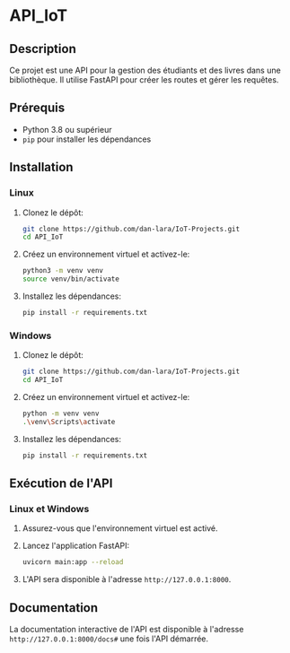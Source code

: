 # API_IoT

## Description
Ce projet est une API pour la gestion des étudiants et des livres dans une bibliothèque. Il utilise FastAPI pour créer les routes et gérer les requêtes.

## Prérequis
- Python 3.8 ou supérieur
- `pip` pour installer les dépendances

## Installation

### Linux

1. Clonez le dépôt:
    ```sh
    git clone https://github.com/dan-lara/IoT-Projects.git
    cd API_IoT
    ```

2. Créez un environnement virtuel et activez-le:
    ```sh
    python3 -m venv venv
    source venv/bin/activate
    ```

3. Installez les dépendances:
    ```sh
    pip install -r requirements.txt
    ```

### Windows

1. Clonez le dépôt:
    ```sh
    git clone https://github.com/dan-lara/IoT-Projects.git
    cd API_IoT
    ```

2. Créez un environnement virtuel et activez-le:
    ```sh
    python -m venv venv
    .\venv\Scripts\activate
    ```

3. Installez les dépendances:
    ```sh
    pip install -r requirements.txt
    ```

## Exécution de l'API

### Linux et Windows

1. Assurez-vous que l'environnement virtuel est activé.
2. Lancez l'application FastAPI:
    ```sh
    uvicorn main:app --reload
    ```

3. L'API sera disponible à l'adresse `http://127.0.0.1:8000`.

## Documentation

La documentation interactive de l'API est disponible à l'adresse `http://127.0.0.1:8000/docs#` une fois l'API démarrée.
